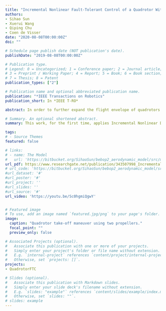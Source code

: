 ```yaml
---
title: "Incremental Nonlinear Fault-Tolerant Control of a Quadrotor With Complete Loss of Two Opposing Rotors"
authors:
- Sihao Sun
- Xuerui Wang
- Qiping Chu
- Coen de Visser
date: "2020-08-08T00:00:00Z"
doi: ""

# Schedule page publish date (NOT publication's date).
publishDate: "2019-08-08T00:00:00Z"

# Publication type.
# Legend: 0 = Uncategorized; 1 = Conference paper; 2 = Journal article;
# 3 = Preprint / Working Paper; 4 = Report; 5 = Book; 6 = Book section;
# 7 = Thesis; 8 = Patent
publication_types: ["2"]

# Publication name and optional abbreviated publication name.
publication: "*IEEE Transactions on Robotics"
publication_short: In *IEEE T-RO*

abstract: In order to further expand the flight envelope of quadrotors under actuator failures, we design a nonlinear sensor-based fault-tolerant controller to stabilize a quadrotor with failure of two opposing rotors in the high-speed flight condition (> 8m/s). The incremental nonlinear dynamic inversion (INDI) approach which excels in handling model uncertainties is adopted to compensate for the significant unknown aerodynamic effects. The internal dynamics of such an underactuated system have been analyzed, and subsequently stabilized by re-defining the control output. The proposed method can be generalized to control a quadrotor under single-rotor-failure and nominal conditions. For validation, flight tests have been carried out in a large-scale open jet wind tunnel. The position of a damaged quadrotor can be controlled in the presence of significant wind disturbances. A linear quadratic regulator (LQR) approach from the literature has been compared to demonstrate the advantages of the proposed nonlinear method in the windy and high-speed flight condition.

# Summary. An optional shortened abstract.
summary: This work, for the first time, applies Incremental Nonlinear Dynamic Inversion controller on an under-actuated control system, namely a quadrotor with complete loss of two opposing rotors. A high-speed wind-tunnel flight test demonstrates the robustness of this method.

tags:
# - Source Themes
featured: false

# links:
# - name: The Model
#   url: 'https://bitbucket.org/SihaoSun/bebop2_aerodynamic_model/src/master/'
url_pdf: https://www.researchgate.net/publication/343507998_Incremental_Nonlinear_Fault-Tolerant_Control_of_a_Quadrotor_With_Complete_Loss_of_Two_Opposing_Rotors
# url_code: 'https://bitbucket.org/SihaoSun/bebop2_aerodynamic_model/src/master/'
#url_dataset: '#'
#url_poster: '#'
#url_project: ''
#url_slides: ''
#url_source: '#'
url_video: 'https://youtu.be/Sc0hgmiQgwY'


# Featured image
# To use, add an image named `featured.jpg/png` to your page's folder. 
image:
  caption: "Quadrotor take-off maneuver using two propellers."
  focal_point: ""
  preview_only: false

# Associated Projects (optional).
#   Associate this publication with one or more of your projects.
#   Simply enter your project's folder or file name without extension.
#   E.g. `internal-project` references `content/project/internal-project/index.md`.
#   Otherwise, set `projects: []`.
projects:
- QuadrotorFTC

# Slides (optional).
#   Associate this publication with Markdown slides.
#   Simply enter your slide deck's filename without extension.
#   E.g. `slides: "example"` references `content/slides/example/index.md`.
#   Otherwise, set `slides: ""`.
# slides: example
---
```


<!-- {{% alert note %}}
Click the *Cite* button above to demo the feature to enable visitors to import publication metadata into their reference management software.
{{% /alert %}}

{{% alert note %}}
Click the *Slides* button above to demo Academic's Markdown slides feature.
{{% /alert %}}

Supplementary notes can be added here, including [code and math](https://sourcethemes.com/academic/docs/writing-markdown-latex/). -->

